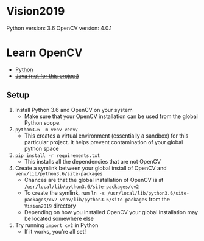 # Vision2019

Python version: 3.6
OpenCV version: 4.0.1

# Learn OpenCV
- [Python](https://docs.opencv.org/3.0-beta/doc/py_tutorials/py_imgproc/py_table_of_contents_imgproc/py_table_of_contents_imgproc.html)
- ~~[Java (not for this project)](https://opencv-java-tutorials.readthedocs.io/en/latest/03-first-javafx-application-with-opencv.html)~~

## Setup

1. Install Python 3.6 and OpenCV on your system
    * Make sure that your OpenCV installation can be used from the global Python scope. 
1. `python3.6 -m venv venv/`
    * This creates a virtual environment (essentially a sandbox) for this particular project. It helps prevent contamination of your global python space
1. `pip install -r requirements.txt`
    * This installs all the dependencies that are not OpenCV
1. Create a symlink between your global install of OpenCV and `venv/lib/python3.6/site-packages`
    * Chances are that the global installation of OpenCV is at `/usr/local/lib/python3.6/site-packages/cv2`
    * To create the symlink, run `ln -s /usr/local/lib/python3.6/site-packages/cv2 venv/lib/python3.6/site-packages` from the `Vision2019` directory
    * Depending on how you installed OpenCV your global installation may be located somewhere else
1. Try running `import cv2` in Python
    * If it works, you're all set!
